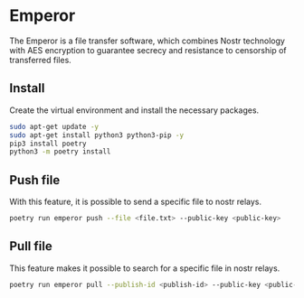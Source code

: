 # Emperor

The Emperor is a file transfer software, which combines Nostr technology with AES encryption to guarantee secrecy and resistance to censorship of transferred files.

## Install

Create the virtual environment and install the necessary packages.

```bash
sudo apt-get update -y
sudo apt-get install python3 python3-pip -y
pip3 install poetry
python3 -m poetry install
```

## Push file

With this feature, it is possible to send a specific file to nostr relays.
```bash
poetry run emperor push --file <file.txt> --public-key <public-key>
```

## Pull file
This feature makes it possible to search for a specific file in nostr relays.

```bash
poetry run emperor pull --publish-id <publish-id> --public-key <public-key>
```